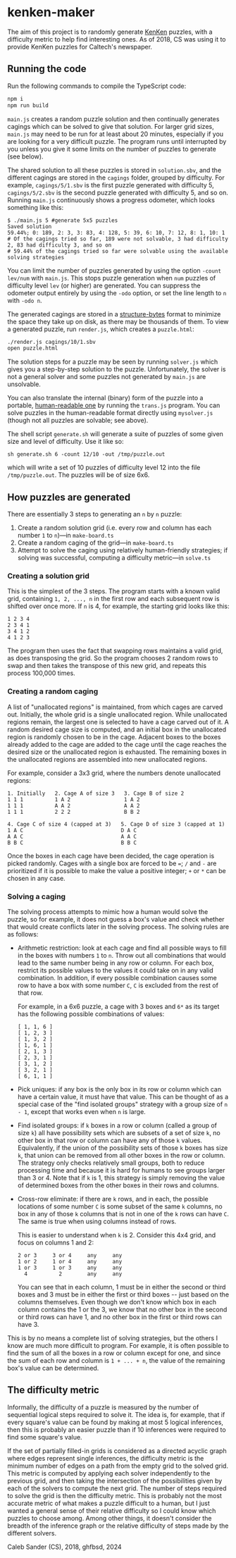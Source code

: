 # kenken-maker

The aim of this project is to randomly generate [KenKen](http://kenkenpuzzle.com) puzzles, with a difficulty metric to help find interesting ones.
As of 2018, CS was using it to provide KenKen puzzles for Caltech's newspaper.

## Running the code

Run the following commands to compile the TypeScript code:
````bash
npm i
npm run build
````

`main.js` creates a random puzzle solution and then continually generates cagings which can be solved to give that solution.
For larger grid sizes, `main.js` may need to be run for at least about 20 minutes, especially if you are looking for a very difficult puzzle.
The program runs until interrupted by you unless you give it some limits on
the number of puzzles to generate (see below).

The shared solution to all these puzzles is stored in `solution.sbv`, and the different cagings are stored in the `cagings` folder, grouped by difficulty.
For example, `cagings/5/1.sbv` is the first puzzle generated with difficulty 5, `cagings/5/2.sbv` is the second puzzle generated with difficulty 5, and so on.
Running `main.js` continuously shows a progress odometer, which looks something
like this:
````
$ ./main.js 5 #generate 5x5 puzzles
Saved solution
59.44%; 0: 189, 2: 3, 3: 83, 4: 128, 5: 39, 6: 10, 7: 12, 8: 1, 10: 1
# Of the cagings tried so far, 189 were not solvable, 3 had difficulty 2, 83 had difficulty 3, and so on
# 59.44% of the cagings tried so far were solvable using the available solving strategies
````

You can limit the number of puzzles generated by using the option
`-count lev/num` with `main.js`.  This stops puzzle generation when `num`
puzzles of difficulty level `lev` (or higher) are generated.  You can suppress
the odometer output entirely by using the `-odo` option, or set the line length
to `n` with `-odo n`.

The generated cagings are stored in a [structure-bytes](https://github.com/calebsander/structure-bytes) format to minimize the space they take up on disk, as there may be thousands of them.
To view a generated puzzle, run `render.js`, which creates a `puzzle.html`:
````bash
./render.js cagings/10/1.sbv
open puzzle.html
````

The solution steps for a puzzle may be seen by running `solver.js` which gives
you a step-by-step solution to the puzzle.  Unfortunately, the solver is not a
general solver and some puzzles not generated by `main.js` are unsolvable.

You can also translate the internal (binary) form of the puzzle into a portable,
[human-readable one](https://github.com/ghfbsd/kenken) by running the
`trans.js` program.  You can solve puzzles in the human-readable format
directly using `mysolver.js` (though not all puzzles are solvable; see above).

The shell script `generate.sh` will generate a suite of puzzles of some given
size and level of difficulty.  Use it like so:
````
sh generate.sh 6 -count 12/10 -out /tmp/puzzle.out
````
which will write a set of 10 puzzles of difficulty level 12 into the file
`/tmp/puzzle.out`.  The puzzles will be of size 6x6.

## How puzzles are generated

There are essentially 3 steps to generating an `n` by `n` puzzle:

1. Create a random solution grid (i.e. every row and column has each number `1` to `n`)—in `make-board.ts`
2. Create a random caging of the grid—in `make-board.ts`
3. Attempt to solve the caging using relatively human-friendly strategies; if solving was successful, computing a difficulty metric—in `solve.ts`

### Creating a solution grid

This is the simplest of the 3 steps.
The program starts with a known valid grid, containing `1, 2, ..., n` in the first row and each subsequent row is shifted over once more.
If `n` is 4, for example, the starting grid looks like this:
````
1 2 3 4
2 3 4 1
3 4 1 2
4 1 2 3
````
The program then uses the fact that swapping rows maintains a valid grid, as does transposing the grid.
So the program chooses 2 random rows to swap and then takes the transpose of this new grid, and repeats this process 100,000 times.

### Creating a random caging

A list of "unallocated regions" is maintained, from which cages are carved out.
Initially, the whole grid is a single unallocated region.
While unallocated regions remain, the largest one is selected to have a cage carved out of it.
A random desired cage size is computed, and an initial box in the unallocated region is randomly chosen to be in the cage.
Adjacent boxes to the boxes already added to the cage are added to the cage until the cage reaches the desired size or the unallocated region is exhausted.
The remaining boxes in the unallocated regions are assembled into new unallocated regions.

For example, consider a 3x3 grid, where the numbers denote unallocated regions:
````
1. Initially   2. Cage A of size 3   3. Cage B of size 2
1 1 1          1 A 2                 1 A 2
1 1 1          A A 2                 A A 2
1 1 1          2 2 2                 B B 2

4. Cage C of size 4 (capped at 3)   5. Cage D of size 3 (capped at 1)
1 A C                               D A C
A A C                               A A C
B B C                               B B C
````
Once the boxes in each cage have been decided, the cage operation is picked randomly.
Cages with a single box are forced to be `=`; `/` and `-` are prioritized if it is possible to make the value a positive integer; `+` or `*` can be chosen in any case.

### Solving a caging

The solving process attempts to mimic how a human would solve the puzzle, so for example, it does not guess a box's value and check whether that would create conflicts later in the solving process.
The solving rules are as follows:

- Arithmetic restriction: look at each cage and find all possible ways to fill in the boxes with numbers `1` to `n`.
	Throw out all combinations that would lead to the same number being in any row or column.
	For each box, restrict its possible values to the values it could take on in any valid combination.
	In addition, if every possible combination causes some row to have a box with some number `C`, `C` is excluded from the rest of that row.

	For example, in a 6x6 puzzle, a cage with 3 boxes and `6*` as its target has the following possible combinations of values:
	````
	[ 1, 1, 6 ]
	[ 1, 2, 3 ]
	[ 1, 3, 2 ]
	[ 1, 6, 1 ]
	[ 2, 1, 3 ]
	[ 2, 3, 1 ]
	[ 3, 1, 2 ]
	[ 3, 2, 1 ]
	[ 6, 1, 1 ]
	````
- Pick uniques: if any box is the only box in its row or column which can have a certain value, it must have that value.
	This can be thought of as a special case of the "find isolated groups" strategy with a group size of `n - 1`, except that works even when `n` is large.
- Find isolated groups: if `k` boxes in a row or column (called a group of size `k`) all have possibility sets which are subsets of a set of size `k`, no other box in that row or column can have any of those `k` values.
	Equivalently, if the union of the possibility sets of those `k` boxes has size `k`, that union can be removed from all other boxes in the row or column.
	The strategy only checks relatively small groups, both to reduce processing time and because it is hard for humans to see groups larger than 3 or 4.
	Note that if `k` is 1, this strategy is simply removing the value of determined boxes from the other boxes in their rows and columns.
- Cross-row eliminate: if there are `k` rows, and in each, the possible locations of some number `C` is some subset of the same `k` columns, no box in any of those `k` columns that is not in one of the `k` rows can have `C`.
	The same is true when using columns instead of rows.

	This is easier to understand when `k` is 2.
	Consider this 4x4 grid, and focus on columns 1 and 2:
	````
	2 or 3     3 or 4     any     any
	1 or 2     1 or 4     any     any
	1 or 3     1 or 3     any     any
	  4          2        any     any
	````

	You can see that in each column, 1 must be in either the second or third boxes and 3 must be in either the first or third boxes -- just based on the columns themselves.
	Even though we don't know which box in each column contains the 1 or the 3, we know that no other box in the second or third rows can have 1, and no other box in the first or third rows can have 3.

This is by no means a complete list of solving strategies, but the others I know are much more difficult to program.
For example, it is often possible to find the sum of all the boxes in a row or column except for one, and since the sum of each row and column is `1 + ... + n`, the value of the remaining box's value can be determined.

## The difficulty metric

Informally, the difficulty of a puzzle is measured by the number of sequential logical steps required to solve it.
The idea is, for example, that if every square's value can be found by making at most 5 logical inferences, then this is probably an easier puzzle than if 10 inferences were required to find some square's value.

If the set of partially filled-in grids is considered as a directed acyclic graph where edges represent single inferences, the difficulty metric is the minimum number of edges on a path from the empty grid to the solved grid.
This metric is computed by applying each solver independently to the previous grid, and then taking the intersection of the possibilities given by each of the solvers to compute the next grid.
The number of steps required to solve the grid is then the difficulty metric.
This is probably not the most accurate metric of what makes a puzzle difficult to a human, but I just wanted a general sense of their relative difficulty so I could know which puzzles to choose among.
Among other things, it doesn't consider the breadth of the inference graph or the relative difficulty of steps made by the different solvers.

Caleb Sander (CS), 2018,
ghfbsd, 2024
